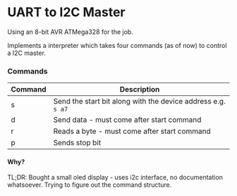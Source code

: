 # UART to I2C Master

Using an 8-bit AVR ATMega328 for the job. 

Implements a interpreter which takes four commands (as of now) to control a I2C master. 

### Commands

| Command      | Description                                                  |
|--------------|--------------------------------------------------------------|
| s <hex addr> | Send the start bit along with the device address e.g. `s a7` |
| d <hex data> | Send data - must come  after start command                   |
| r            | Reads a byte - must  come after start command                |
| p            | Sends stop bit                                               |

#### Why? 

TL;DR: Bought a small oled display - uses i2c interface, no documentation whatsoever. Trying to figure out the command structure. 
